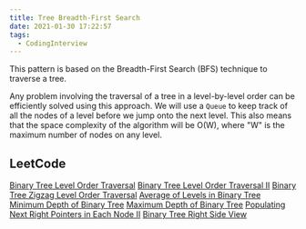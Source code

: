 ```yaml
---
title: Tree Breadth-First Search
date: 2021-01-30 17:22:57
tags:
  - CodingInterview
---
```

This pattern is based on the Breadth-First Search (BFS) technique to traverse a tree.

Any problem involving the traversal of a tree in a level-by-level order can be efficiently solved using this approach. We will use a `Queue` to keep track of all the nodes of a level before we jump onto the next level. This also means that the space complexity of the algorithm will be O(W), where "W" is the maximum number of nodes on any level.

## LeetCode
[Binary Tree Level Order Traversal](https://leetcode.com/problems/binary-tree-level-order-traversal/)
[Binary Tree Level Order Traversal II](https://leetcode.com/problems/binary-tree-level-order-traversal-ii/)
[Binary Tree Zigzag Level Order Traversal](https://leetcode.com/problems/binary-tree-zigzag-level-order-traversal/)
[Average of Levels in Binary Tree](https://leetcode.com/problems/average-of-levels-in-binary-tree/)
[Minimum Depth of Binary Tree](https://leetcode.com/problems/minimum-depth-of-binary-tree/)
[Maximum Depth of Binary Tree](https://leetcode.com/problems/maximum-depth-of-binary-tree/)
[Populating Next Right Pointers in Each Node II](https://leetcode.com/problems/populating-next-right-pointers-in-each-node-ii/)
[Binary Tree Right Side View](https://leetcode.com/problems/binary-tree-right-side-view/)
